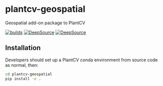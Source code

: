 # plantcv-geospatial
Geospatial add-on package to PlantCV

[![builds](https://github.com/danforthcenter/plantcv-geospatial/actions/workflows/continuous-integration.yml/badge.svg?branch=main)](https://github.com/danforthcenter/plantcv-geospatial/actions/workflows/continuous-integration.yml)
[![DeepSource](https://app.deepsource.com/gh/danforthcenter/plantcv-geospatial.svg/?label=code+coverage&show_trend=true&token=4ueUDDsEmz3YIs1UPNFPdk4r)](https://app.deepsource.com/gh/danforthcenter/plantcv-geospatial/)
[![DeepSource](https://app.deepsource.com/gh/danforthcenter/plantcv-geospatial.svg/?label=active+issues&show_trend=true&token=4ueUDDsEmz3YIs1UPNFPdk4r)](https://app.deepsource.com/gh/danforthcenter/plantcv-geospatial/)

## Installation

Developers should set up a PlantCV conda environment from source code as normal, then:

```bash
cd plantcv-geospatial
pip install -e .
```
